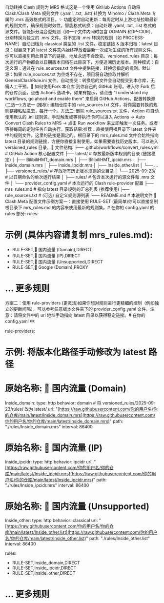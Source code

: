 自动转换 Clash 规则为 MRS 格式这是一个使用 GitHub Actions 自动将 Clash/Clash.Meta 规则文件 (.yaml, .txt, .list) 转换为 Mihomo / Clash.Meta 专属的 .mrs 高效格式的项目。✨ 功能定时自动更新：每周定时从上游地址拉取最新的规则文件，确保规则时效性。智能格式转换：自动处理 .yaml, .txt, .list 格式的源文件。智能拆分混合型规则（如一个文件内同时包含 DOMAIN 和 IP-CIDR），分别转换为独立的 .mrs 文件。将不支持 .mrs 转换的规则（如 PROCESS-NAME）自动归档为 classical 类型的 .list 文件。稳定链接 & 版本归档：latest 目录：根目录下的 latest 文件夹内始终存放着最新一次成功生成的所有规则文件。你可以直接引用此目录下的链接，地址永远不会改变。versioned_rules 目录：每次运行的产物都会以日期版本归档在此目录下，方便追溯历史版本。两种模式：自定义源：通过在 rule_sources.txt 文件中提供链接，转换您指定的规则。默认源：如果 rule_sources.txt 为空或不存在，项目将自动拉取并解析 GeneralClashRule.ini 文件。自动提交：转换后的文件会自动提交到本仓库，无需人工干预。🚀 如何使用Fork 本仓库 到你自己的 GitHub 账号。进入你 Fork 后的仓库页面，点击 Actions 选项卡，如果有提示，请点击 "I understand my workflows, go ahead and enable them" 来启用 GitHub Actions。配置转换源 (二选一):方法一 (推荐): 编辑仓库中的 rule_sources.txt 文件，将你需要转换的规则链接粘贴进去，每行一个。方法二: 删除 rule_sources.txt 文件，Action 将自动使用默认的 .ini 规则源。手动触发或等待执行:你可以进入 Actions -> Auto Convert Clash Rules to MRS -> 点击 Run workflow 来立即触发一次任务。或者等待每周的定时任务自动执行。获取结果:推荐：直接使用根目录下 latest 文件夹中的规则文件。这里的链接是固定的。根目录下的 mrs_rules.md 文件会始终指向 latest 目录的规则链接，方便你直接复制使用。如果需要查找历史版本，可以进入 versioned_rules 目录。📂 文件结构.
├── .github/workflows/convert_rules.yml   # GitHub Action 核心配置文件
├── latest/                               # 存放最新版本规则的目录 (链接稳定)
│   ├── BilibiliHMT_domain.mrs
│   ├── BilibiliHMT_ipcidr.mrs
│   ├── Inside_domain.mrs
│   ├── Inside_ipcidr.mrs
│   ├── Inside_other.list
│   └── ...
├── versioned_rules/                      # 存放所有历史版本规则的父目录
│   └── 2025-09-23/                       # 以日期命名的单次运行结果
│       ├── rules/                        # 包含本次运行的源文件和 .mrs 文件
│       └── provider_config.yaml          # 本次运行的 Clash rule-provider 配置
├── mrs_rules.md                          # 指向 latest 目录规则的汇总列表 (推荐使用)
├── rule_sources.txt                      # (可选) 自定义规则源列表
└── README.md                             # 本说明文件
📝 Clash.Meta 配置文件示例方案一：直接使用 RULE-SET (最简单)你可以直接复制根目录下 mrs_rules.md 的内容来使用最新的规则集。# 在你的 config.yaml 的 rules 部分:
rules:
  # 示例 (具体内容请复制 mrs_rules.md):
  - RULE-SET,🎯 国内流量 (Domain),DIRECT
  - RULE-SET,🎯 国内流量 (IP),DIRECT
  - RULE-SET,🎯 国内流量 (Unsupported),DIRECT
  - RULE-SET,🤖 Google (Domain),PROXY
  # ... 更多规则
方案二：使用 rule-providers (更灵活)如果你想对规则进行更精细的控制（例如独立的更新间隔），可以参考任意版本文件夹下的 provider_config.yaml 文件。注意：请将文件中的 url 地址手动指向 latest 目录以获得稳定链接。# 在你的 config.yaml 中:

rule-providers:
  # 示例: 将版本化路径手动修改为 latest 路径
  # 原始名称: 🎯 国内流量 (Domain)
  Inside_domain:
    type: http
    behavior: domain
    # 将 versioned_rules/2025-09-23/rules/ 改为 latest/
    url: "[https://raw.githubusercontent.com/你的用户名/你的仓库/main/latest/Inside_domain.mrs](https://raw.githubusercontent.com/你的用户名/你的仓库/main/latest/Inside_domain.mrs)"
    path: "./rules/Inside_domain.mrs"
    interval: 86400
  
  # 原始名称: 🎯 国内流量 (IP)
  Inside_ipcidr:
    type: http
    behavior: ipcidr
    url: "[https://raw.githubusercontent.com/你的用户名/你的仓库/main/latest/Inside_ipcidr.mrs](https://raw.githubusercontent.com/你的用户名/你的仓库/main/latest/Inside_ipcidr.mrs)"
    path: "./rules/Inside_ipcidr.mrs"
    interval: 86400

  # 原始名称: 🎯 国内流量 (Unsupported)
  Inside_other:
    type: http
    behavior: classical
    url: "[https://raw.githubusercontent.com/你的用户名/你的仓库/main/latest/Inside_other.list](https://raw.githubusercontent.com/你的用户名/你的仓库/main/latest/Inside_other.list)"
    path: "./rules/Inside_other.list"
    interval: 86400

rules:
  - RULE-SET,Inside_domain,DIRECT
  - RULE-SET,Inside_ipcidr,DIRECT
  - RULE-SET,Inside_other,DIRECT
  # ... 更多规则
